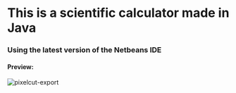 <h1>This is a scientific calculator made in Java</h1>
<h3>Using the latest version of the Netbeans IDE</h3>
<h4>Preview:</h4>

![pixelcut-export](https://github.com/user-attachments/assets/88f193fe-7c32-41bf-a70a-7d7d1f97d7b2)
